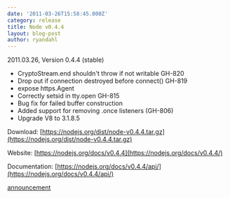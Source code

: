 ```yaml
---
date: '2011-03-26T15:58:45.000Z'
category: release
title: Node v0.4.4
layout: blog-post
author: ryandahl
---
```


2011.03.26, Version 0.4.4 (stable)

- CryptoStream.end shouldn't throw if not writable GH-820
- Drop out if connection destroyed before connect() GH-819
- expose https.Agent
- Correctly setsid in tty.open GH-815
- Bug fix for failed buffer construction
- Added support for removing .once listeners (GH-806)
- Upgrade V8 to 3.1.8.5

Download: [https://nodejs.org/dist/node-v0.4.4.tar.gz](https://nodejs.org/dist/node-v0.4.4.tar.gz)

Website: [https://nodejs.org/docs/v0.4.4](https://nodejs.org/docs/v0.4.4/)

Documentation: [https://nodejs.org/docs/v0.4.4/api/](https://nodejs.org/docs/v0.4.4/api/)

[announcement](https://groups.google.com/d/topic/nodejs/LlQCYhDEPAc/discussion)

